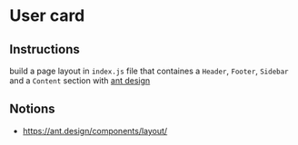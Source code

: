 # User card
## Instructions
build a page layout in `index.js` file that containes a `Header`, `Footer`, `Sidebar` and a `Content` section with [ant design](https://ant.design/)
## Notions
- https://ant.design/components/layout/